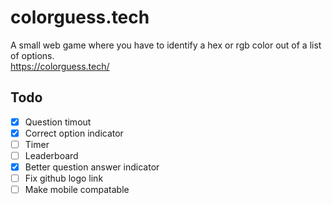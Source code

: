 # colorguess.tech
A small web game where you have to identify a hex or rgb color out of a list of options.<br>
https://colorguess.tech/

## Todo
- [X] Question timout
- [X] Correct option indicator
- [ ] Timer
- [ ] Leaderboard
- [X] Better question answer indicator
- [ ] Fix github logo link
- [ ] Make mobile compatable 

